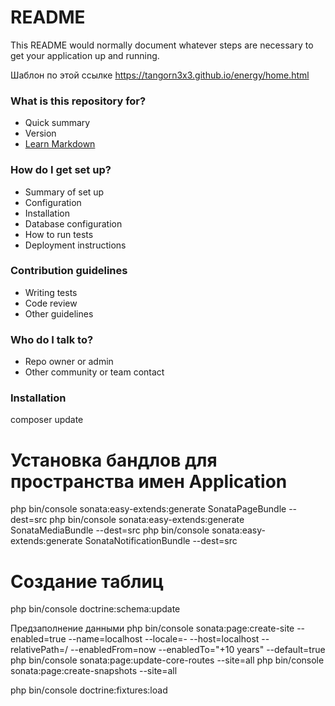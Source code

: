 # README #

This README would normally document whatever steps are necessary to get your application up and running.

Шаблон по этой ссылке https://tangorn3x3.github.io/energy/home.html

### What is this repository for? ###

* Quick summary
* Version
* [Learn Markdown](https://bitbucket.org/tutorials/markdowndemo)

### How do I get set up? ###

* Summary of set up
* Configuration
* Installation
* Database configuration
* How to run tests
* Deployment instructions

### Contribution guidelines ###

* Writing tests
* Code review
* Other guidelines

### Who do I talk to? ###

* Repo owner or admin
* Other community or team contact

### Installation

composer update

# Установка бандлов для пространства имен Application
php bin/console sonata:easy-extends:generate SonataPageBundle --dest=src
    php bin/console sonata:easy-extends:generate SonataMediaBundle --dest=src
php bin/console sonata:easy-extends:generate SonataNotificationBundle --dest=src

# Создание таблиц
php bin/console doctrine:schema:update

Предзаполнение данными
php bin/console sonata:page:create-site --enabled=true --name=localhost --locale=- --host=localhost --relativePath=/ --enabledFrom=now --enabledTo="+10 years" --default=true
php bin/console sonata:page:update-core-routes --site=all
php bin/console sonata:page:create-snapshots --site=all

php bin/console doctrine:fixtures:load